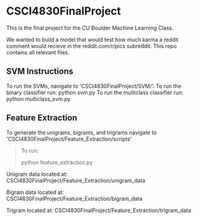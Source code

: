 # CSCI4830FinalProject
This is the final project for the CU Boulder Machine Learning Class.

We wanted to build a model that would test how much karma a reddit comment would recieve in the reddit.com/r/pics subreddit. This repo contains all relevant files.

## SVM Instructions
To run the SVMs, navigate to 'CSCI4830FinalProject/SVM/'.
To run the binary classifier run:
    python svm.py
To run the multiclass classifier run:
    python multiclass_svm.py

## Feature Extraction
To generate the unigrams, bigrams, and trigrams navigate to 'CSCI4830FinalProject/Feature\_Extraction/scripts'
>
> To run:
>
>	python feature\_extraction.py

Unigram data located at:
	CSCI4830FinalProject/Feature\_Extraction/unigram_data

Bigram data located at:
	CSCI4830FinalProject/Feature\_Extraction/bigram_data

Trigram located at:
	CSCI4830FinalProject/Feature\_Extraction/trigram_data
